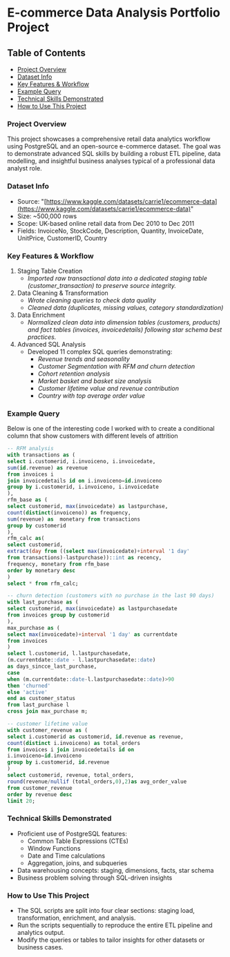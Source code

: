 # E-commerce Data Analysis Portfolio Project

## Table of Contents
- [Project Overview](#project-overview)
- [Dataset Info](#dataset-info)
- [Key Features & Workflow](#key-features-&-workflow)
- [Example Query](#example-query)
- [Technical Skills Demonstrated](#technical-skills-demonstrated)
- [How to Use This Project](#how-to-use-this-project)

### Project Overview

This project showcases a comprehensive retail data analytics workflow using PostgreSQL and an open-source e-commerce dataset. 
The goal was to demonstrate advanced SQL skills by building a robust ETL pipeline, data modelling, and insightful business analyses typical of a professional data analyst role.

### Dataset Info
- Source: "[https://www.kaggle.com/datasets/carrie1/ecommerce-data](https://www.kaggle.com/datasets/carrie1/ecommerce-data)"
- Size: ~500,000 rows
- Scope: UK-based online retail data from Dec 2010 to Dec 2011
- Fields: InvoiceNo, StockCode, Description, Quantity, InvoiceDate, UnitPrice, CustomerID, Country

### Key Features & Workflow
1.  Staging Table Creation
    -	*Imported raw transactional data into a dedicated staging table (customer_transaction) to preserve source integrity.*
2. Data Cleaning & Transformation
    - *Wrote cleaning queries to check data quality*
    - *Cleaned data (duplicates, missing values, category standardization)*
3.  Data Enrichment
    - *Normalized clean data into dimension tables (customers, products) and fact tables (invoices, invoicedetails) following star schema best practices.*
4. Advanced SQL Analysis
   -	Developed 11 complex SQL queries demonstrating:
        -	*Revenue trends and seasonality*
        -	*Customer Segmentation with RFM and churn detection*
        -	*Cohort retention analysis*
        -	*Market basket and basket size analysis*
        -	*Customer lifetime value and revenue contribution*
        -	*Country with top average order value*

### Example Query
Below is one of the interesting code I worked with to create a conditional column that show customers with different levels of attrition 
```sql
-- RFM analysis
with transactions as (
select i.customerid, i.invoiceno, i.invoicedate, 
sum(id.revenue) as revenue
from invoices i
join invoicedetails id on i.invoiceno=id.invoiceno
group by i.customerid, i.invoiceno, i.invoicedate
),
rfm_base as (
select customerid, max(invoicedate) as lastpurchase,
count(distinct(invoiceno)) as frequency,
sum(revenue) as  monetary from transactions
group by customerid
),
rfm_calc as(
select customerid,
extract(day from ((select max(invoicedate)+interval '1 day'
from transactions)-lastpurchase))::int as recency,
frequency, monetary from rfm_base
order by monetary desc
)
select * from rfm_calc;
```
```sql
-- churn detection (customers with no purchase in the last 90 days)
with last_purchase as (
select customerid, max(invoicedate) as lastpurchasedate
from invoices group by customerid
),
max_purchase as (
select max(invoicedate)+interval '1 day' as currentdate
from invoices
)
select l.customerid, l.lastpurchasedate,
(m.currentdate::date - l.lastpurchasedate::date) 
as days_sincce_last_purchase,
case
when (m.currentdate::date-l.lastpurchasedate::date)>90 
then 'churned'
else 'active'
end as customer_status
from last_purchase l
cross join max_purchase m;
```
```sql
-- customer lifetime value
with customer_revenue as (
select i.customerid as customerid, id.revenue as revenue, 
count(distinct i.invoiceno) as total_orders
from invoices i join invoicedetails id on
i.invoiceno=id.invoiceno
group by i.customerid, id.revenue
)
select customerid, revenue, total_orders,
round(revenue/nullif (total_orders,0),2)as avg_order_value
from customer_revenue
order by revenue desc
limit 20;
```
### Technical Skills Demonstrated
-	Proficient use of PostgreSQL features:
     - Common Table Expressions (CTEs)
     - Window Functions 
     - Date and Time calculations
     - Aggregation, joins, and subqueries
-	Data warehousing concepts: staging, dimensions, facts, star schema
-	Business problem solving through SQL-driven insights


### How to Use This Project
-	The SQL scripts are split into four clear sections: staging load, transformation, enrichment, and analysis.
-	Run the scripts sequentially to reproduce the entire ETL pipeline and analytics output.
-	Modify the queries or tables to tailor insights for other datasets or business cases.

